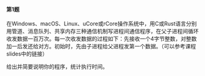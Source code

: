 #### **第1题**

在Windows、macOS、Linux、uCore或rCore操作系统中，用C或Rust语言分别用管道、消息队列、共享内存三种通信机制写进程间通信程序，在父子进程间循环收发数据一百万次。每一次收发数据的过程如下：先接收一个4字节整数，对整数加一后发还给对方。初始时，先由子进程给父进程发第一个数据。（可以参考课程slides中的链接）

给出并简要说明你的程序，统计执行时间。